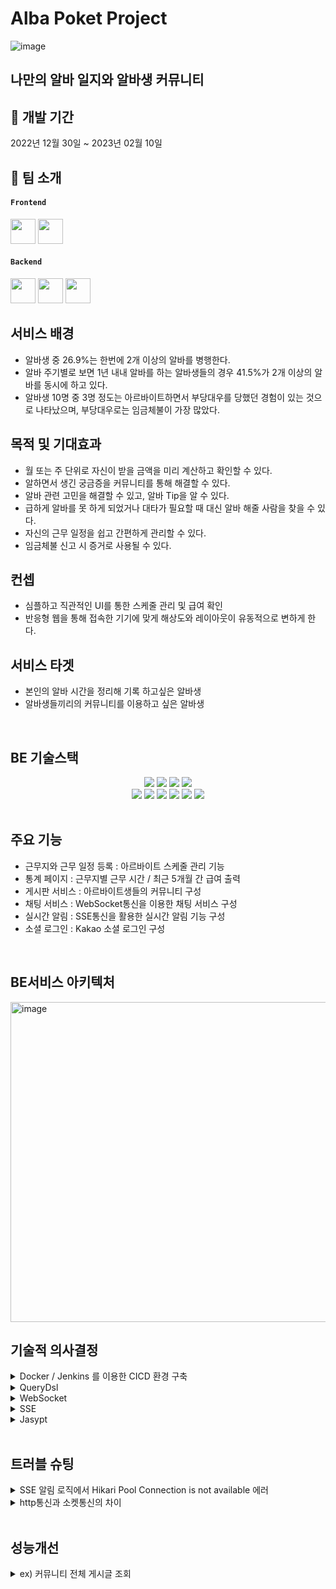 # Alba Poket Project

![image](https://user-images.githubusercontent.com/117805482/217720232-1199e879-590e-44ce-8074-f77ba68addf0.png)

## 나만의 알바 일지와 알바생 커뮤니티

## 📆 개발 기간  
2022년 12월 30일 ~ 2023년 02월 10일   
<p>

## 👥 팀 소개
#### `Frontend`
 <a href="https://github.com/headwing" target="_blank"><img height="40"  src="https://img.shields.io/static/v1?label=React&message=최유정 &color=61dafb&style=for-the-badge&>"/></a>
 <a href="https://github.com/soomin-world" target="_blank"><img height="40"  src="https://img.shields.io/static/v1?label=React&message=오수민 &color=61dafb&style=for-the-badge&>"/></a>


#### `Backend`
<a href="https://github.com/woooo96" target="_blank"><img height="40"  src="https://img.shields.io/static/v1?label=Spring&message=최진우 &color=08CE5D&style=for-the-badge&>"/></a>
<a href="https://github.com/wogk9854" target="_blank"><img height="40"  src="https://img.shields.io/static/v1?label=Spring&message=최재하 &color=08CE5D&style=for-the-badge&>"/></a>
<a href="https://github.com/kwon-sunghyun" target="_blank"><img height="40"  src="https://img.shields.io/static/v1?label=Spring&message=권성현 &color=08CE5D&style=for-the-badge&>"/></a>


## 서비스 배경
+ 알바생 중 26.9%는 한번에 2개 이상의 알바를 병행한다.
+ 알바 주기별로 보면 1년 내내 알바를 하는 알바생들의 경우 41.5%가 2개 이상의 알바를 동시에 하고 있다.
+ 알바생 10명 중 3명 정도는 아르바이트하면서 부당대우를 당했던 경험이 있는 것으로 나타났으며, 부당대우로는 임금체불이 가장 많았다.

## 목적 및 기대효과
+ 월 또는 주 단위로 자신이 받을 금액을 미리 계산하고 확인할 수 있다.
+ 알하면서 생긴 궁금증을 커뮤니티를 통해 해결할 수 있다.
+ 알바 관련 고민을 해결할 수 있고, 알바 Tip을 알 수 있다.
+ 급하게 알바를 못 하게 되었거나 대타가 필요할 때 대신 알바 해줄 사람을 찾을 수 있다.
+ 자신의 근무 일정을 쉽고 간편하게 관리할 수 있다.
+ 임금체불 신고 시 증거로 사용될 수 있다.

## 컨셉
+ 심플하고 직관적인 UI를 통한 스케줄 관리 및 급여 확인
+ 반응형 웹을 통해 접속한 기기에 맞게 해상도와 레이아웃이 유동적으로 변하게 한다.

## 서비스 타겟
+ 본인의 알바 시간을 정리해 기록 하고싶은 알바생
+ 알바생들끼리의 커뮤니티를 이용하고 싶은 알바생
<br>


## BE 기술스택
<div align=center> 
  <img src="https://img.shields.io/badge/springboot-6DB33F?style=for-the-badge&logo=springboot&logoColor=white">
  <img src="https://img.shields.io/badge/Springjpa-4FC08D?style=for-the-badge&logo=jpa&logoColor=white"> 
  <img src="https://img.shields.io/badge/gradle-02303A?style=for-the-badge&logo=gradle&logoColor=white">
  <img src="https://img.shields.io/badge/mysql-4479A1?style=for-the-badge&logo=mysql&logoColor=white"> 
  <br>
 
  <img src="https://img.shields.io/badge/Amazon EC2-FF9900?style=for-the-badge&logo=Amazon EC2&logoColor=white">
  <img src="https://img.shields.io/badge/amazon rds-61DAFB?style=for-the-badge&logo=amazonrds&logoColor=white">
  <img src="https://img.shields.io/badge/Amazon S3-569A31?style=for-the-badge&logo=Amazon S3&logoColor=white">
  <img src="https://img.shields.io/badge/Jenkins-D24939?style=for-the-badge&logo=Jenkins&logoColor=white">
  <img src="https://img.shields.io/badge/Docker-2496ED?style=for-the-badge&logo=Docker&logoColor=white">
  <img src="https://img.shields.io/badge/Apache JMeter-D22128?style=for-the-badge&logo=Apache JMeter&logoColor=white">
 
 
</div>
<br>

## 주요 기능
+ 근무지와 근무 일정 등록 : 아르바이트 스케줄 관리 기능
+ 통계 페이지 : 근무지별 근무 시간 / 최근 5개월 간 급여 출력
+ 게시판 서비스 : 아르바이트생들의 커뮤니티 구성
+ 채팅 서비스 : WebSocket통신을 이용한 채팅 서비스 구성
+ 실시간 알림 : SSE통신을 활용한 실시간 알림 기능 구성
+ 소셜 로그인 : Kakao 소셜 로그인 구성

<br>

## BE서비스 아키텍처
<img width="512" alt="image" src="https://user-images.githubusercontent.com/117805482/217736206-42327332-5d98-4b85-84c9-639ce195499d.png"><br>


## 기술적 의사결정
<details>
<summary> Docker / Jenkins 를 이용한 CICD 환경 구축 </summary>
<div markdown="1">  
<br>
1. Docker 사용이유<br>
    - Docker를 사용하면 어플리케이션을 구동하기 위한 최소한의 환경으로 이미지를 생성하고, <br>  Docker만 설치되어 있다면 해당 이미지를 환경적인 제약 없이 컨테이너로 구동하는것이 가능<br>

<br>
2. Jenkins 사용이유<br>
    - 프로젝트 표준 컴파일 환경에서의 컴파일 오류 검출 가능<br>
    - jenkins를 사용하기 위해서는 별도의 서버가 필요하지만 현업에서 널리 사용되는 jenkins를 경험해보기 위해<br>
  
<br>
3. Jenkins Container Local 환경 구축 이유<br>
  - Jenkins를 운영하기 위해서는 별도의 서버가 필요하지만, 사용하고 있던 ec2 프리티어 스펙으로는 운영이 불가능 -> 로컬환경에서 jenkins container를 실행 후 공유기 포트포워딩을 통해 
</div>
</details>

<details>
<summary> QueryDsl </summary>
<div markdown="1">
<br>   
- 쿼리 성능 개선 : 기존 로직에서 엔티티 fetch type을 lazy로 설정하여 연관된 객체를 spring data jpa를 통해 select 할 때 N+1 문제가 발생했고, DTO에 반환되어야 할 정보를 추가적으로 select하는 로직이어서 쿼리량이 방대하고 성능적으로 문제가 생김.<br>
이를 해결하기 위해서 querydsl를 사용하여 연관된 객체 정보를 같이 select 하여 한번에 처리하도록 변경 -> 쿼리량을 감소시키고 성능적으로도 쿼리 수행속도를 1/5로 개선 <br>
<br>
- 동적 쿼리 : querydsl을 사용하여 쿼리의 조건을 동적으로 처리 <br>
</div>
</details>

<details>
<summary> WebSocket </summary>
<div markdown="1">
<br>   
- 채팅 : 채팅서비스를 구현하기 위해서는 Server-Client 가 연결되어 실시간으로 데이터를 주고 받을 수 있어야 하기 때문에, WebSocket 통신을 이용한 실시간 채팅 기능 구현<br>
<br>
</div>
</details>


<details>
<summary> SSE </summary>
<div markdown="1">
<br>   
- 단방향 통신 : Websocket의 경우 양방향 통신이지만, 연결이 된 이후 서버쪽에서만 클라이언트로 데이터를 보내주면 되기 때문에 단방향 통신인 SSE를 사용하고 http 프로토콜을 사용하기 때문에 websocket 통신보다 가벼움<br>
<br>
</div>
</details>

<details>
<summary> Jasypt </summary>
<div markdown="1">
<br>   
- 보안성 증대 : github에 push하는 데이터 중 DB 정보 / AWS 정보 등 공개되지 말아야 할 데이터를 암호화 하기 위해 Jasypt 통해 암호화 진행<br>
<br>
</div>
</details>
<br>

## 트러블 슈팅
<details>
<summary> SSE 알림 로직에서 Hikari Pool Connection is not available 에러 </summary>
<div markdown="1">
<br>   
- 클라이언트와 Sse 통신하기 위해 SseEmitter 생성하는 로직에 DB에서 데이터를 가져오는 코드가 있었는데 Sse 통신의 경우 세션이 끊어지는 것이 아니어서 SseEmitter를 생성하기 위한 get 요청이 들어올때마다 DB에 연결된 커넥션 수가 늘어남. <br>
  - get 요청이 HikariPool이 MAX 임계치와 동일하게 요청이 왔을 경우 api 요청이 불가능 해지는 현상 발생 <br>
  - SseEmitter를 생성하는 로직에서 DB에서 데이터를 가져오는 코드를 제외 시켜서 해결 완료
<br>
</div>
</details>
<details>
<summary> http통신과 소켓통신의 차이 </summary>
<div markdown="1">
<br>   
- @MessageMapping을 사용할때 Class위에 @RequestMapping을 사용하여 공통된 URL처리를 해주고 있었는데 @RequestMapping이 적용 안되는 문제가 발생 <br>
  - @RequestMapping은 http통신이고 @MessageMapping은 ws://로 시작하는 소켓통신이여서 @RequestMapping으로 공통된URL을 설정해도 적용이 안되는걸 확인하고 @RequestMapping을 지워줌으로써 해결함. <br>
</div>
</details>

  <br>
  
## 성능개선

<details>
<summary> ex) 커뮤니티 전체 게시글 조회 </summary>
<div markdown="1">
<br>   
<br>
기존 수행 쿼리 <br> 
 
  ![image](https://user-images.githubusercontent.com/117805482/217813431-d95576c9-c31c-4b74-aa0d-db56dcd3d5c8.png)

<br>
jmeter 이용한 부하테스트 ( 1000명의 유저가 1초동안 2번씩 요청한 경우 ) <br>

 
 ![image](https://user-images.githubusercontent.com/117805482/217812516-b03c7df2-5d06-4765-a6fb-2579737ddf1c.png)<br>

 ![image](https://user-images.githubusercontent.com/117805482/217812569-fee3d904-be59-4679-91cb-4d645a05db9b.png)<br>

 ![image](https://user-images.githubusercontent.com/117805482/217812618-d1a9e301-c817-455c-8a95-a6b35dce5078.png)<br>
<br>
 <br>   
<br>
변경 수행 쿼리 <br> 
 
  ![image](https://user-images.githubusercontent.com/117805482/217807931-e0dbc0ae-753b-4c56-8f1c-138507d50871.png)<br>

<br>
jmeter 이용한 부하테스트 ( 1000명의 유저가 1초동안 2번씩 요청한 경우 ) <br>

 ![무한스크롤 쿼리 수정 후 (summary report)](https://user-images.githubusercontent.com/117805482/217845059-07e61abb-c204-4c8a-97f2-00328de8cdde.png)<br>

 ![무한스크롤 쿼리 수정 후 (Response Times Over Time)](https://user-images.githubusercontent.com/117805482/217845286-04f23d87-611f-411c-b705-0c7538ed5238.png)<br>
 
 ![무한스크롤 쿼리 수정 후 (Transactions per Second)](https://user-images.githubusercontent.com/117805482/217845202-9b0419a6-d8b2-4ad4-aaa9-7555cb8028a6.png)<br>
<br>
 
 
 
</div>
</details>






